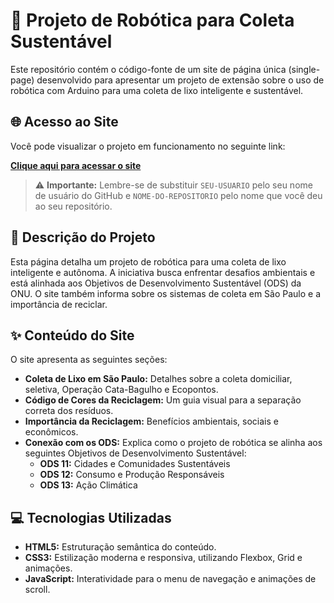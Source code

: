 # 🤖 Projeto de Robótica para Coleta Sustentável

Este repositório contém o código-fonte de um site de página única (single-page) desenvolvido para apresentar um projeto de extensão sobre o uso de robótica com Arduino para uma coleta de lixo inteligente e sustentável.

## 🌐 Acesso ao Site

Você pode visualizar o projeto em funcionamento no seguinte link:

**[Clique aqui para acessar o site](https://SEU-USUARIO.github.io/NOME-DO-REPOSITORIO/)**

> ⚠️ **Importante:** Lembre-se de substituir `SEU-USUARIO` pelo seu nome de usuário do GitHub e `NOME-DO-REPOSITORIO` pelo nome que você deu ao seu repositório.

## 📄 Descrição do Projeto

Esta página detalha um projeto de robótica para uma coleta de lixo inteligente e autônoma. A iniciativa busca enfrentar desafios ambientais e está alinhada aos Objetivos de Desenvolvimento Sustentável (ODS) da ONU. O site também informa sobre os sistemas de coleta em São Paulo e a importância de reciclar.

## ✨ Conteúdo do Site

O site apresenta as seguintes seções:

-   **Coleta de Lixo em São Paulo:** Detalhes sobre a coleta domiciliar, seletiva, Operação Cata-Bagulho e Ecopontos.
-   **Código de Cores da Reciclagem:** Um guia visual para a separação correta dos resíduos.
-   **Importância da Reciclagem:** Benefícios ambientais, sociais e econômicos.
-   **Conexão com os ODS:** Explica como o projeto de robótica se alinha aos seguintes Objetivos de Desenvolvimento Sustentável:
    -   **ODS 11:** Cidades e Comunidades Sustentáveis
    -   **ODS 12:** Consumo e Produção Responsáveis
    -   **ODS 13:** Ação Climática

## 💻 Tecnologias Utilizadas

-   **HTML5:** Estruturação semântica do conteúdo.
-   **CSS3:** Estilização moderna e responsiva, utilizando Flexbox, Grid e animações.
-   **JavaScript:** Interatividade para o menu de navegação e animações de scroll.